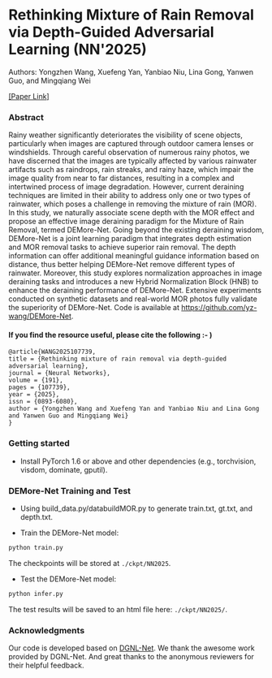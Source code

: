 # Rethinking Mixture of Rain Removal via Depth-Guided Adversarial Learning (NN'2025)

Authors: Yongzhen Wang, Xuefeng Yan, Yanbiao Niu, Lina Gong, Yanwen Guo, and Mingqiang Wei

[[Paper Link]](https://www.sciencedirect.com/science/article/abs/pii/S0893608025006197)

### Abstract

Rainy weather significantly deteriorates the visibility of scene objects, particularly when images are captured through outdoor camera lenses or windshields. Through careful observation of numerous rainy photos, we have discerned that the images are typically affected by various rainwater artifacts such as raindrops, rain streaks, and rainy haze, which impair the image quality from near to far distances, resulting in a complex and intertwined process of image degradation. However, current deraining techniques are limited in their ability to address only one or two types of rainwater, which poses a challenge in removing the mixture of rain (MOR). In this study, we naturally associate scene depth with the MOR effect and propose an effective image deraining paradigm for the Mixture of Rain Removal, termed DEMore-Net. Going beyond the existing deraining wisdom, DEMore-Net is a joint learning paradigm that integrates depth estimation and MOR removal tasks to achieve superior rain removal. The depth information can offer additional meaningful guidance information based on distance, thus better helping DEMore-Net remove different types of rainwater. Moreover, this study explores normalization approaches in image deraining tasks and introduces a new Hybrid Normalization Block (HNB) to enhance the deraining performance of DEMore-Net. Extensive experiments conducted on synthetic datasets and real-world MOR photos fully validate the superiority of DEMore-Net. Code is available at https://github.com/yz-wang/DEMore-Net.

#### If you find the resource useful, please cite the following :- )

```
@article{WANG2025107739,
title = {Rethinking mixture of rain removal via depth-guided adversarial learning},
journal = {Neural Networks},
volume = {191},
pages = {107739},
year = {2025},
issn = {0893-6080},
author = {Yongzhen Wang and Xuefeng Yan and Yanbiao Niu and Lina Gong and Yanwen Guo and Mingqiang Wei}
}
```  

### Getting started


- Install PyTorch 1.6 or above and other dependencies (e.g., torchvision, visdom, dominate, gputil).

  
### DEMore-Net Training and Test

- Using build_data.py/databuildMOR.py to  generate train.txt, gt.txt, and depth.txt.

- Train the DEMore-Net model:
```bash
python train.py
```
The checkpoints will be stored at `./ckpt/NN2025`.

- Test the DEMore-Net model:
```bash
python infer.py
```
The test results will be saved to an html file here: `./ckpt/NN2025/`.


### Acknowledgments
Our code is developed based on [DGNL-Net](https://github.com/xw-hu/DGNL-Net). We thank the awesome work provided by DGNL-Net.
And great thanks to the anonymous reviewers for their helpful feedback.

